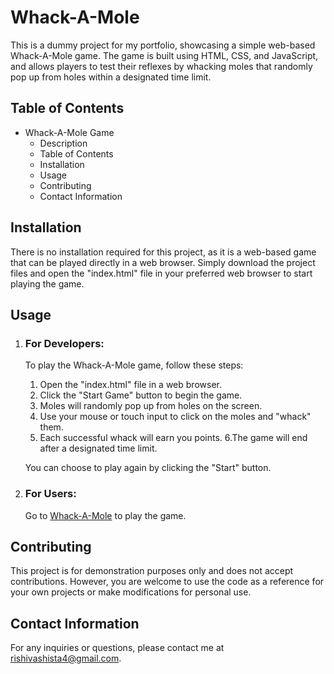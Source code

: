 # Whack-A-Mole

This is a dummy project for my portfolio, showcasing a simple web-based Whack-A-Mole game. 
The game is built using HTML, CSS, and JavaScript, and allows players to test their reflexes by whacking moles that randomly pop up from holes within a designated time limit.

## Table of Contents
- Whack-A-Mole Game
  - Description
  - Table of Contents
  - Installation
  - Usage
  - Contributing
  - Contact Information

## Installation
There is no installation required for this project, as it is a web-based game that can be played directly in a web browser. Simply download the project files and open the "index.html" file in your preferred web browser to start playing the game.

## Usage
1. ### For Developers:
   To play the Whack-A-Mole game, follow these steps:

    1. Open the "index.html" file in a web browser.
    2. Click the "Start Game" button to begin the game.
    3. Moles will randomly pop up from holes on the screen.
    4. Use your mouse or touch input to click on the moles and "whack" them.
    5. Each successful whack will earn you points.
    6.The game will end after a designated time limit.
   
   You can choose to play again by clicking the "Start" button.

2. ### For Users:
    Go to [Whack-A-Mole](https://hariom01010.github.io/whack-a-mole/) to play the game.

## Contributing
This project is for demonstration purposes only and does not accept contributions. However, you are welcome to use the code as a reference for your own projects or make modifications for personal use.

## Contact Information
For any inquiries or questions, please contact me at rishivashista4@gmail.com.
